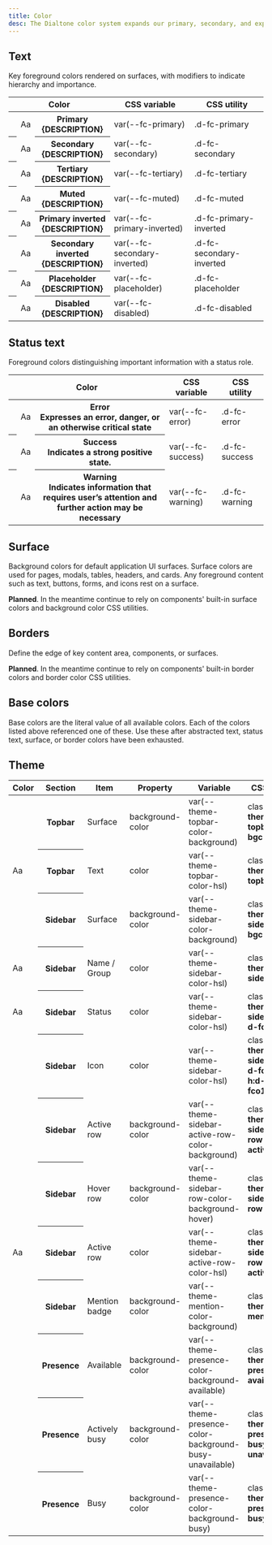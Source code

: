```yaml
---
title: Color
desc: The Dialtone color system expands our primary, secondary, and expressive colors to build out a functional, personal, usable, and accessible set of color stop.
---
```


## Text

Key foreground colors rendered on surfaces, with modifiers to indicate hierarchy and importance.

<table class="d-table dialtone-doc-table">
  <thead>
    <tr>
      <th scope="col" colspan="3">Color</th>
      <th scope="col">CSS variable</th>
      <th scope="col">CSS utility</th>
    </tr>
  </thead>
  <tbody>
    <tr>
      <th scope="row" class="d-pr0"><div class="d-bar-circle d-w42 d-h42" style="background-color: var(--fc-primary)"></div></th>
      <td>
        <div class="d-d-flex d-jc-space-between d-ai-center">
          <div class="d-fl0 d-fs-300 d-fc-primary d-p6">
            Aa
          </div>
        </div>
      </td>
      <th scope="row" class="d-lh-300">
        Primary
        <div class="d-fw-normal">{DESCRIPTION}</div>
      </th>
      <td class="d-ff-mono d-fc-purple-400 d-fw-normal d-fs-100 d-ws-nowrap">var(--fc-primary)</td>
      <td class="d-ff-mono d-fc-purple-400 d-fw-normal d-fs-100 d-ws-nowrap">.d-fc-primary</td>
    </tr>
    <tr>
      <th scope="row" class="d-pr0"><div class="d-bar-circle d-w42 d-h42" style="background-color: var(--fc-secondary)"></div></th>
      <td>
        <div class="d-d-flex d-jc-space-between d-ai-center">
          <div class="d-fl0 d-fs-300 d-fc-secondary d-p6">
            Aa
          </div>
        </div>
      </td>
      <th scope="row" class="d-lh-300">
        Secondary
        <div class="d-fw-normal">{DESCRIPTION}</div>
      </th>
      <td class="d-ff-mono d-fc-purple-400 d-fw-normal d-fs-100 d-ws-nowrap">var(--fc-secondary)</td>
      <td class="d-ff-mono d-fc-purple-400 d-fw-normal d-fs-100 d-ws-nowrap">.d-fc-secondary</td>
    </tr>
    <tr>
      <th scope="row" class="d-pr0"><div class="d-bar-circle d-w42 d-h42" style="background-color: var(--fc-tertiary)"></div></th>
      <td>
        <div class="d-d-flex d-jc-space-between d-ai-center">
          <div class="d-fl0 d-fs-300 d-fc-tertiary d-p6">
            Aa
          </div>
        </div>
      </td>
      <th scope="row" class="d-lh-300">
        Tertiary
        <div class="d-fw-normal">{DESCRIPTION}</div>
      </th>
      <td class="d-ff-mono d-fc-purple-400 d-fw-normal d-fs-100 d-ws-nowrap">var(--fc-tertiary)</td>
      <td class="d-ff-mono d-fc-purple-400 d-fw-normal d-fs-100 d-ws-nowrap">.d-fc-tertiary</td>
    </tr>
    <tr>
      <th scope="row" class="d-pr0"><div class="d-bar-circle d-w42 d-h42" style="background-color: var(--fc-muted)"></div></th>
      <td>
        <div class="d-d-flex d-jc-space-between d-ai-center">
          <div class="d-fl0 d-fs-300 d-fc-muted d-p6">
            Aa
          </div>
        </div>
      </td>
      <th scope="row" class="d-lh-300">
        Muted
        <div class="d-fw-normal">{DESCRIPTION}</div>
      </th>
      <td class="d-ff-mono d-fc-purple-400 d-fw-normal d-fs-100 d-ws-nowrap">var(--fc-muted)</td>
      <td class="d-ff-mono d-fc-purple-400 d-fw-normal d-fs-100 d-ws-nowrap">.d-fc-muted</td>
    </tr>
    <tr>
      <th scope="row" class="d-pr0"><div class="d-bar-circle d-w42 d-h42" style="background-color: var(--fc-primary-inverted)"></div></th>
      <td>
        <div class="d-d-flex d-jc-space-between d-ai-center">
          <div class="d-fl0 d-fs-300 d-fc-primary-inverted d-bgc-black-900 d-p6">
            Aa
          </div>
        </div>
      </td>
      <th scope="row" class="d-lh-300">
        Primary inverted
        <div class="d-fw-normal">{DESCRIPTION}</div>
      </th>
      <td class="d-ff-mono d-fc-purple-400 d-fw-normal d-fs-100 d-ws-nowrap">var(--fc-primary-inverted)</td>
      <td class="d-ff-mono d-fc-purple-400 d-fw-normal d-fs-100 d-ws-nowrap">.d-fc-primary-inverted</td>
    </tr>
    <tr>
      <th scope="row" class="d-pr0"><div class="d-bar-circle d-w42 d-h42" style="background-color: var(--fc-secondary-inverted)"></div></th>
      <td>
        <div class="d-d-flex d-jc-space-between d-ai-center">
          <div class="d-fl0 d-fs-300 d-fc-secondary-inverted d-bgc-black-900 d-p6">
            Aa
          </div>
        </div>
      </td>
      <th scope="row" class="d-lh-300">
        Secondary inverted
        <div class="d-fw-normal">{DESCRIPTION}</div>
      </th>
      <td class="d-ff-mono d-fc-purple-400 d-fw-normal d-fs-100 d-ws-nowrap">var(--fc-secondary-inverted)</td>
      <td class="d-ff-mono d-fc-purple-400 d-fw-normal d-fs-100 d-ws-nowrap">.d-fc-secondary-inverted</td>
    </tr>
    <tr>
      <th scope="row" class="d-pr0"><div class="d-bar-circle d-w42 d-h42" style="background-color: var(--fc-placeholder)"></div></th>
      <td>
        <div class="d-d-flex d-jc-space-between d-ai-center">
          <div class="d-fl0 d-fs-300 d-fc-placeholder d-p6">
            Aa
          </div>
        </div>
      </td>
      <th scope="row" class="d-lh-300">
        Placeholder
        <div class="d-fw-normal">{DESCRIPTION}</div>
      </th>
      <td class="d-ff-mono d-fc-purple-400 d-fw-normal d-fs-100 d-ws-nowrap">var(--fc-placeholder)</td>
      <td class="d-ff-mono d-fc-purple-400 d-fw-normal d-fs-100 d-ws-nowrap">.d-fc-placeholder</td>
    </tr>
    <tr>
      <th scope="row" class="d-pr0"><div class="d-bar-circle d-w42 d-h42" style="background-color: var(--fc-disabled)"></div></th>
      <td>
        <div class="d-d-flex d-jc-space-between d-ai-center">
          <div class="d-fl0 d-fs-300 d-fc-disabled d-p6">
            Aa
          </div>
        </div>
      </td>
      <th scope="row" class="d-lh-300">
        Disabled
        <div class="d-fw-normal">{DESCRIPTION}</div>
      </th>
      <td class="d-ff-mono d-fc-purple-400 d-fw-normal d-fs-100 d-ws-nowrap">var(--fc-disabled)</td>
      <td class="d-ff-mono d-fc-purple-400 d-fw-normal d-fs-100 d-ws-nowrap">.d-fc-disabled</td>
    </tr>
  </tbody>
</table>

## Status text

Foreground colors distinguishing important information with a status role.

<table class="d-table dialtone-doc-table">
  <thead>
    <tr>
      <th scope="col" colspan="3">Color</th>
      <th scope="col">CSS variable</th>
      <th scope="col">CSS utility</th>
    </tr>
  </thead>
  <tbody>
    <tr>
      <th scope="row" class="d-pr0"><div class="d-bar-circle d-w42 d-h42" style="background-color: var(--fc-error)"></div></th>
      <td>
        <div class="d-d-flex d-jc-space-between d-ai-center">
          <div class="d-fl0 d-fs-300 d-fc-error d-p6">
            Aa
          </div>
        </div>
      </td>
      <th scope="row" class="d-lh-300">
        Error
        <div class="d-fw-normal">Expresses an error, danger, or an otherwise critical state</div>
      </th>
      <td class="d-ff-mono d-fc-purple-400 d-fw-normal d-fs-100 d-ws-nowrap">var(--fc-error)</td>
      <td class="d-ff-mono d-fc-purple-400 d-fw-normal d-fs-100 d-ws-nowrap">.d-fc-error</td>
    </tr>
    <tr>
      <th scope="row" class="d-pr0"><div class="d-bar-circle d-w42 d-h42" style="background-color: var(--fc-success)"></div></th>
      <td>
        <div class="d-d-flex d-jc-space-between d-ai-center">
          <div class="d-fl0 d-fs-300 d-fc-success d-p6">
            Aa
          </div>
        </div>
      </td>
      <th scope="row" class="d-lh-300">
        Success
        <div class="d-fw-normal">Indicates a strong positive state.</div>
      </th>
      <td class="d-ff-mono d-fc-purple-400 d-fw-normal d-fs-100 d-ws-nowrap">var(--fc-success)</td>
      <td class="d-ff-mono d-fc-purple-400 d-fw-normal d-fs-100 d-ws-nowrap">.d-fc-success</td>
    </tr>
    <tr>
      <th scope="row" class="d-pr0"><div class="d-bar-circle d-w42 d-h42" style="background-color: var(--fc-warning)"></div></th>
      <td>
        <div class="d-d-flex d-jc-space-between d-ai-center">
          <div class="d-fl0 d-fs-300 d-fc-warning d-p6">
            Aa
          </div>
        </div>
      </td>
      <th scope="row" class="d-lh-300">
        Warning
        <div class="d-fw-normal">Indicates information that requires user’s attention and further action may be necessary</div>
      </th>
      <td class="d-ff-mono d-fc-purple-400 d-fw-normal d-fs-100 d-ws-nowrap">var(--fc-warning)</td>
      <td class="d-ff-mono d-fc-purple-400 d-fw-normal d-fs-100 d-ws-nowrap">.d-fc-warning</td>
    </tr>
  </tbody>
</table>

## Surface

Background colors for default application UI surfaces. Surface colors are used for pages, modals, tables, headers, and cards. Any foreground content such as text, buttons, forms, and icons rest on a surface.

<aside class="d-notice d-notice--info d-mt24 d-wmx100p" role="status" aria-hidden="false">
  <div class="d-notice__icon">
    <dt-icon name="info"></dt-icon>
  </div>
  <div class="d-notice__content d-stack4">
    <p class="d-notice__message">
      <strong>Planned</strong>. In the meantime continue to rely on components' built-in surface colors and <router-link class="d-link" to="/utilities/backgrounds/color.html">background color CSS utilities</router-link>.
    </p>
  </div>
</aside>

## Borders

Define the edge of key content area, components, or surfaces.

<aside class="d-notice d-notice--info d-mt24 d-wmx100p" role="status" aria-hidden="false">
  <div class="d-notice__icon">
    <dt-icon name="info"></dt-icon>
  </div>
  <div class="d-notice__content d-stack4">
    <p class="d-notice__message">
      <strong>Planned</strong>. In the meantime continue to rely on components' built-in border colors and <router-link class="d-link" to="/utilities/borders/color.html">border color CSS utilities</router-link>.
    </p>
  </div>
</aside>

## Base colors

Base colors are the literal value of all available colors. Each of the colors listed above referenced one of these. Use these after abstracted text, status text, surface, or border colors have been exhausted.

<colors></colors>

## Theme

<table class="d-table dialtone-doc-table d-mt16">
  <thead>
    <tr>
      <th scope="col">
        Color
      </th>
      <th scope="col" class="d-pl0">
        Section
      </th>
      <th scope="col">
        Item
      </th>
      <th scope="col">
        Property
      </th>
      <th scope="col">
        Variable
      </th>
      <th scope="col">
        CSS Utility
      </th>
    </tr>
  </thead>
  <tbody>
    <tr>
      <td class="d-pl0">
        <div class="d-w42 d-h42 d-bar-circle d-ba d-bc-black-300 d-bas-dashed d-theme-topbar-bgc"></div>
      </td>
      <th scope="row">
        Topbar
      </th>
      <td>
        Surface
      </td>
      <td class="d-ff-mono d-fc-purple-400 d-fw-normal d-fs-100">
        background-color
      </td>
      <td class="d-ff-mono d-fc-purple-400 d-fw-normal d-fs-100">
        var(--theme-topbar-color-background)
      </td>
      <td>
        <div class="d-ff-mono d-fs-100 d-fc-purple-400">
          class="<strong>d-theme-topbar-bgc</strong>"
        </div>
      </td>
    </tr>
    <tr>
      <td class="d-pl0">
        <div class="d-fs-300 d-p6 d-theme-topbar-f-circle d-ta-center"> Aa </div>
      </td>
      <th scope="row">
        Topbar
      </th>
      <td>
        Text
      </td>
      <td class="d-ff-mono d-fc-purple-400 d-fw-normal d-fs-100">
        color
      </td>
      <td class="d-ff-mono d-fc-purple-400 d-fw-normal d-fs-100">
        var(--theme-topbar-color-hsl)
      </td>
      <td>
        <div class="d-ff-mono d-fs-100 d-fc-purple-400">
          class="<strong>d-theme-topbar-fc</strong>"
        </div>
      </td>
    </tr>
    <tr>
      <td class="d-pl0">
        <div class="d-w42 d-h42 d-bar-circle d-ba d-bc-black-300 d-bas-dashed d-theme-sidebar-bgc"></div>
      </td>
      <th scope="row">
        Sidebar
      </th>
      <td>
        Surface
      </td>
      <td class="d-ff-mono d-fc-purple-400 d-fw-normal d-fs-100">
        background-color
      </td>
      <td class="d-ff-mono d-fc-purple-400 d-fw-normal d-fs-100">
        var(--theme-sidebar-color-background)
      </td>
      <td>
        <div class="d-ff-mono d-fs-100 d-fc-purple-400">
          class="<strong>d-theme-sidebar-bgc</strong>"
        </div>
      </td>
    </tr>
    <tr>
      <td class="d-pl0">
        <div class="d-fs-300 d-p6 d-theme-sidebar-f-circle d-ta-center"> Aa </div>
      </td>
      <th scope="row">
        Sidebar
      </th>
      <td>
        Name / Group
      </td>
      <td class="d-ff-mono d-fc-purple-400 d-fw-normal d-fs-100">
        color
      </td>
      <td class="d-ff-mono d-fc-purple-400 d-fw-normal d-fs-100">
        var(--theme-sidebar-color-hsl)
      </td>
      <td>
        <div class="d-ff-mono d-fs-100 d-fc-purple-400">
          class="<strong>d-theme-sidebar-fc</strong>"
        </div>
      </td>
    </tr>
    <tr>
      <td class="d-pl0">
        <div class="d-fs-300 d-p6 d-theme-sidebar-f-circle d-fco75 d-ta-center"> Aa </div>
      </td>
      <th scope="row">
        Sidebar
      </th>
      <td>
        Status
      </td>
      <td class="d-ff-mono d-fc-purple-400 d-fw-normal d-fs-100">
        color
      </td>
      <td class="d-ff-mono d-fc-purple-400 d-fw-normal d-fs-100">
        var(--theme-sidebar-color-hsl)
      </td>
      <td>
        <div class="d-ff-mono d-fs-100 d-fc-purple-400">
          class="<strong>d-theme-sidebar-fc d-fco75</strong>"
        </div>
      </td>
    </tr>
    <tr>
      <td class="d-pl0">
        <div class="d-theme-sidebar-fc d-p6 d-fco8-circle h:d-fco100 d-ta-center"> <dt-icon name="info"></dt-icon> </div>
      </td>
      <th scope="row">
        Sidebar
      </th>
      <td>
        Icon
      </td>
      <td class="d-ff-mono d-fc-purple-400 d-fw-normal d-fs-100">
        color
      </td>
      <td class="d-ff-mono d-fc-purple-400 d-fw-normal d-fs-100">
        var(--theme-sidebar-color-hsl)
      </td>
      <td>
        <div class="d-ff-mono d-fs-100 d-fc-purple-400">
          class="<strong>d-theme-sidebar-fc d-fco85 h:d-fco100</strong>"
        </div>
      </td>
    </tr>
    <tr>
      <td class="d-pl0">
        <div class="d-w42 d-h42 d-bar-circle d-ba d-bc-black-100 d-theme-sidebar-row-active-bgc"></div>
      </td>
      <th scope="row">
        Sidebar
      </th>
      <td>
        Active row
      </td>
      <td class="d-ff-mono d-fc-purple-400 d-fw-normal d-fs-100">
        background-color
      </td>
      <td class="d-ff-mono d-fc-purple-400 d-fw-normal d-fs-100">
        var(--theme-sidebar-active-row-color-background)
      </td>
      <td>
        <div class="d-ff-mono d-fs-100 d-fc-purple-400">
          class="<strong>d-theme-sidebar-row-active-bgc</strong>"
        </div>
      </td>
    </tr>
    <tr>
      <td class="d-pl0">
        <div class="d-w42 d-h42 d-bar-circle d-ba d-bc-black-300 d-bas-dashed d-theme-sidebar-row-bgc"></div>
      </td>
      <th scope="row">
        Sidebar
      </th>
      <td>
        Hover row
      </td>
      <td class="d-ff-mono d-fc-purple-400 d-fw-normal d-fs-100">
        background-color
      </td>
      <td class="d-ff-mono d-fc-purple-400 d-fw-normal d-fs-100">
        var(--theme-sidebar-row-color-background-hover)
      </td>
      <td>
        <div class="d-ff-mono d-fs-100 d-fc-purple-400">
          class="<strong>d-theme-sidebar-row-bgc</strong>"
        </div>
      </td>
    </tr>
    <tr>
      <td class="d-pl0">
        <div class="d-fs-300 d-p6 d-theme-sidebar-row-active-f-circle d-ta-center"> Aa </div>
      </td>
      <th scope="row">
        Sidebar
      </th>
      <td>
        Active row
      </td>
      <td class="d-ff-mono d-fc-purple-400 d-fw-normal d-fs-100">
        color
      </td>
      <td class="d-ff-mono d-fc-purple-400 d-fw-normal d-fs-100">
        var(--theme-sidebar-active-row-color-hsl)
      </td>
      <td>
        <div class="d-ff-mono d-fs-100 d-fc-purple-400">
          class="<strong>d-theme-sidebar-row-active-fc</strong>"
        </div>
      </td>
    </tr>
    <tr>
      <td class="d-pl0">
        <div class="d-w42 d-h42 d-bar-circle d-ba d-bc-black-100 d-theme-mention"></div>
      </td>
      <th scope="row">
        Sidebar
      </th>
      <td>
        Mention badge
      </td>
      <td class="d-ff-mono d-fc-purple-400 d-fw-normal d-fs-100">
        background-color
      </td>
      <td class="d-ff-mono d-fc-purple-400 d-fw-normal d-fs-100">
        var(--theme-mention-color-background)
      </td>
      <td>
        <div class="d-ff-mono d-fs-100 d-fc-purple-400">
          class="<strong>d-theme-mention</strong>"
        </div>
      </td>
    </tr>
    <tr>
      <td class="d-pl0">
        <div class="d-w42 d-h42 d-bar-circle d-ba d-bc-black-100 d-theme-presence-available"></div>
      </td>
      <th scope="row">
        Presence
      </th>
      <td>
        Available
      </td>
      <td class="d-ff-mono d-fc-purple-400 d-fw-normal d-fs-100">
        background-color
      </td>
      <td class="d-ff-mono d-fc-purple-400 d-fw-normal d-fs-100">
        var(--theme-presence-color-background-available)
      </td>
      <td>
        <div class="d-ff-mono d-fs-100 d-fc-purple-400">
          class="<strong>d-theme-presence-available</strong>"
        </div>
      </td>
    </tr>
    <tr>
      <td class="d-pl0">
        <div class="d-w42 d-h42 d-bar-circle d-ba d-bc-black-100 d-theme-presence-busy-unavailable"></div>
      </td>
      <th scope="row">
        Presence
      </th>
      <td>
        Actively busy
      </td>
      <td class="d-ff-mono d-fc-purple-400 d-fw-normal d-fs-100">
        background-color
      </td>
      <td class="d-ff-mono d-fc-purple-400 d-fw-normal d-fs-100">
        var(--theme-presence-color-background-busy-unavailable)
      </td>
      <td>
        <div class="d-ff-mono d-fs-100 d-fc-purple-400">
          class="<strong>d-theme-presence-busy-unavailable</strong>"
        </div>
      </td>
    </tr>
    <tr>
      <td class="d-pl0">
        <div class="d-w42 d-h42 d-bar-circle d-ba d-bc-black-100 d-theme-presence-busy"></div>
      </td>
      <th scope="row">
        Presence
      </th>
      <td>
        Busy
      </td>
      <td class="d-ff-mono d-fc-purple-400 d-fw-normal d-fs-100">
        background-color
      </td>
      <td class="d-ff-mono d-fc-purple-400 d-fw-normal d-fs-100">
        var(--theme-presence-color-background-busy)
      </td>
      <td>
        <div class="d-ff-mono d-fs-100 d-fc-purple-400">
          class="<strong>d-theme-presence-busy</strong>"
        </div>
      </td>
    </tr>
  </tbody>
</table>
